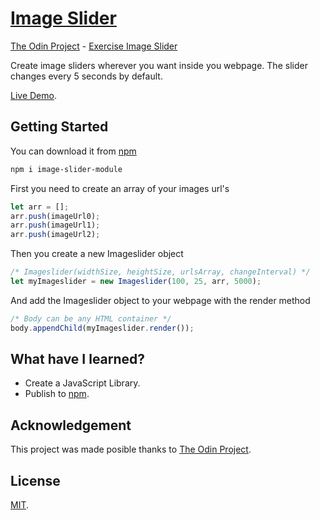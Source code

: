 # [Image Slider](https://www.npmjs.com/package/image-slider-module)
[The Odin Project](https://www.theodinproject.com/) - [Exercise Image Slider](https://www.theodinproject.com/courses/javascript/lessons/dynamic-user-interface-interactions#image-slider)

Create image sliders wherever you want inside you webpage. The slider changes
every 5 seconds by default.

[Live Demo](https://andrsrz.github.io/image-slider-module/).

## Getting Started
You can download it from [npm](https://www.npmjs.com/package/image-slider-module)
``` sh
npm i image-slider-module
```

First you need to create an array of your images url's
``` javascript
let arr = [];
arr.push(imageUrl0);
arr.push(imageUrl1);
arr.push(imageUrl2);
```

Then you create a new Imageslider object
``` javascript
/* Imageslider(widthSize, heightSize, urlsArray, changeInterval) */
let myImageslider = new Imageslider(100, 25, arr, 5000);
```

And add the Imageslider object to your webpage with the render method
``` javascript
/* Body can be any HTML container */
body.appendChild(myImageslider.render());
```

## What have I learned?
* Create a JavaScript Library.
* Publish to [npm](https://www.npmjs.com/).

## Acknowledgement
This project was made posible thanks to [The Odin Project](https://www.theodinproject.com/).

## License
[MIT](https://mit-license.org/).
